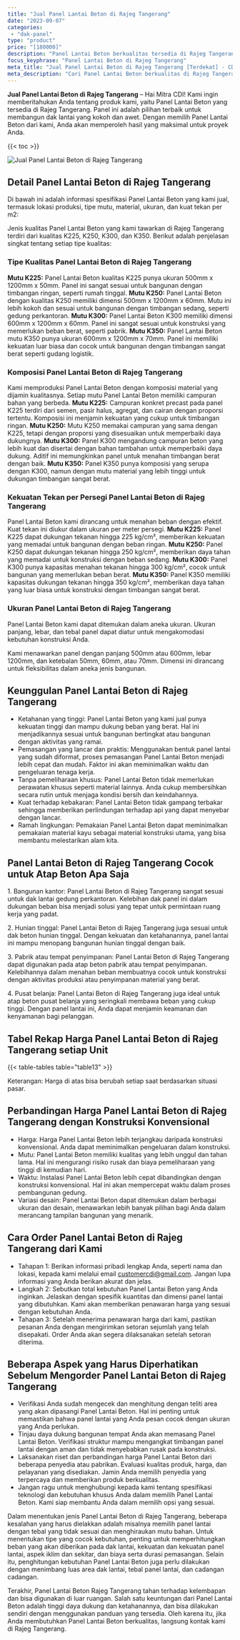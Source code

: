 ```yaml
---
title: "Jual Panel Lantai Beton di Rajeg Tangerang"
date: "2023-09-07"
categories:
 - "dak-panel"
type: "product"
price: "[180000]"
description: "Panel Lantai Beton berkualitas tersedia di Rajeg Tangerang. Solusi ideal untuk proyek konstruksi dengan standar terbaik, Panel Lantai Beton memberikan ketahanan optimal untuk proyek pembangunan. Hubungi kami sekarang."
focus_keyphrase: "Panel Lantai Beton di Rajeg Tangerang"
meta_title: "Jual Panel Lantai Beton di Rajeg Tangerang [Terdekat] - CDI"
meta_description: "Cari Panel Lantai Beton berkualitas di Rajeg Tangerang?. Tersedia Panel Lantai Beton premium untuk proyek konstruksi. Promo menarik hanya di sini."
---
```


**Jual Panel Lantai Beton di Rajeg Tangerang** – Hai Mitra CDI! Kami ingin memberitahukan Anda tentang produk kami, yaitu Panel Lantai Beton yang tersedia di Rajeg Tangerang. Panel ini adalah pilihan terbaik untuk membangun dak lantai yang kokoh dan awet. Dengan memilih Panel Lantai Beton dari kami, Anda akan memperoleh hasil yang maksimal untuk proyek Anda.

{{< toc >}}

![Jual Panel Lantai Beton di Rajeg Tangerang](/images/dak-panel/dak-panel-04.jpg)

## Detail Panel Lantai Beton di Rajeg Tangerang

Di bawah ini adalah informasi spesifikasi Panel Lantai Beton yang kami jual, termasuk lokasi produksi, tipe mutu, material, ukuran, dan kuat tekan per m2:

Jenis kualitas Panel Lantai Beton yang kami tawarkan di Rajeg Tangerang terdiri dari kualitas K225, K250, K300, dan K350. Berikut adalah penjelasan singkat tentang setiap tipe kualitas:

### Tipe Kualitas Panel Lantai Beton di Rajeg Tangerang

**Mutu K225:** Panel Lantai Beton kualitas K225 punya ukuran 500mm x 1200mm x 50mm. Panel ini sangat sesuai untuk bangunan dengan timbangan ringan, seperti rumah tinggal.
**Mutu K250:** Panel Lantai Beton dengan kualitas K250 memiliki dimensi 500mm x 1200mm x 60mm. Mutu ini lebih kokoh dan sesuai untuk bangunan dengan timbangan sedang, seperti gedung perkantoran.
**Mutu K300:** Panel Lantai Beton K300 memiliki dimensi 600mm x 1200mm x 60mm. Panel ini sangat sesuai untuk konstruksi yang memerlukan beban berat, seperti pabrik.
**Mutu K350:** Panel Lantai Beton mutu K350 punya ukuran 600mm x 1200mm x 70mm. Panel ini memiliki kekuatan luar biasa dan cocok untuk bangunan dengan timbangan sangat berat seperti gudang logistik.

### Komposisi Panel Lantai Beton di Rajeg Tangerang

Kami memproduksi Panel Lantai Beton dengan komposisi material yang dijamin kualitasnya. Setiap mutu Panel Lantai Beton memiliki campuran bahan yang berbeda.
**Mutu K225:** Campuran konkret precast pada panel K225 terdiri dari semen, pasir halus, agregat, dan cairan dengan proporsi tertentu. Komposisi ini menjamin kekuatan yang cukup untuk timbangan ringan.
**Mutu K250:** Mutu K250 memakai campuran yang sama dengan K225, tetapi dengan proporsi yang disesuaikan untuk memperbaiki daya dukungnya.
**Mutu K300:** Panel K300 mengandung campuran beton yang lebih kuat dan disertai dengan bahan tambahan untuk memperbaiki daya dukung. Aditif ini memungkinkan panel untuk menahan timbangan berat dengan baik.
**Mutu K350:** Panel K350 punya komposisi yang serupa dengan K300, namun dengan mutu material yang lebih tinggi untuk dukungan timbangan sangat berat.

### Kekuatan Tekan per Persegi Panel Lantai Beton di Rajeg Tangerang

Panel Lantai Beton kami dirancang untuk menahan beban dengan efektif. Kuat tekan ini diukur dalam ukuran per meter persegi.
**Mutu K225:** Panel K225 dapat dukungan tekanan hingga 225 kg/cm², memberikan kekuatan yang memadai untuk bangunan dengan beban ringan.
**Mutu K250:** Panel K250 dapat dukungan tekanan hingga 250 kg/cm², memberikan daya tahan yang memadai untuk konstruksi dengan beban sedang.
**Mutu K300:** Panel K300 punya kapasitas menahan tekanan hingga 300 kg/cm², cocok untuk bangunan yang memerlukan beban berat.
**Mutu K350:** Panel K350 memiliki kapasitas dukungan tekanan hingga 350 kg/cm², memberikan daya tahan yang luar biasa untuk konstruksi dengan timbangan sangat berat.

### Ukuran Panel Lantai Beton di Rajeg Tangerang

Panel Lantai Beton kami dapat ditemukan dalam aneka ukuran. Ukuran panjang, lebar, dan tebal panel dapat diatur untuk mengakomodasi kebutuhan konstruksi Anda.

Kami menawarkan panel dengan panjang 500mm atau 600mm, lebar 1200mm, dan ketebalan 50mm, 60mm, atau 70mm. Dimensi ini dirancang untuk fleksibilitas dalam aneka jenis bangunan.

## Keunggulan Panel Lantai Beton di Rajeg Tangerang

*   Ketahanan yang tinggi: Panel Lantai Beton yang kami jual punya kekuatan tinggi dan mampu dukung beban yang berat. Hal ini menjadikannya sesuai untuk bangunan bertingkat atau bangunan dengan aktivitas yang ramai.
*   Pemasangan yang lancar dan praktis: Menggunakan bentuk panel lantai yang sudah diformat, proses pemasangan Panel Lantai Beton menjadi lebih cepat dan mudah. Faktor ini akan meminimalkan waktu dan pengeluaran tenaga kerja.
*   Tanpa pemeliharaan khusus: Panel Lantai Beton tidak memerlukan perawatan khusus seperti material lainnya. Anda cukup membersihkan secara rutin untuk menjaga kondisi bersih dan keindahannya.
*   Kuat terhadap kebakaran: Panel Lantai Beton tidak gampang terbakar sehingga memberikan perlindungan terhadap api yang dapat menyebar dengan lancar.
*   Ramah lingkungan: Pemakaian Panel Lantai Beton dapat meminimalkan pemakaian material kayu sebagai material konstruksi utama, yang bisa membantu melestarikan alam kita.

## Panel Lantai Beton di Rajeg Tangerang Cocok untuk Atap Beton Apa Saja

1\.  Bangunan kantor: Panel Lantai Beton di Rajeg Tangerang sangat sesuai untuk dak lantai gedung perkantoran. Kelebihan dak panel ini dalam dukungan beban bisa menjadi solusi yang tepat untuk permintaan ruang kerja yang padat.

2\.  Hunian tinggal: Panel Lantai Beton di Rajeg Tangerang juga sesuai untuk dak beton hunian tinggal. Dengan kekuatan dan ketahanannya, panel lantai ini mampu menopang bangunan hunian tinggal dengan baik.

3\.  Pabrik atau tempat penyimpanan: Panel Lantai Beton di Rajeg Tangerang dapat digunakan pada atap beton pabrik atau tempat penyimpanan. Kelebihannya dalam menahan beban membuatnya cocok untuk konstruksi dengan aktivitas produksi atau penyimpanan material yang berat.

4\.  Pusat belanja: Panel Lantai Beton di Rajeg Tangerang juga ideal untuk atap beton pusat belanja yang seringkali membawa beban yang cukup tinggi. Dengan panel lantai ini, Anda dapat menjamin keamanan dan kenyamanan bagi pelanggan.

## Tabel Rekap Harga Panel Lantai Beton di Rajeg Tangerang setiap Unit

{{< table-tables table="table13" >}}

Keterangan: Harga di atas bisa berubah setiap saat berdasarkan situasi pasar.

## Perbandingan Harga Panel Lantai Beton di Rajeg Tangerang dengan Konstruksi Konvensional

*   Harga: Harga Panel Lantai Beton lebih terjangkau daripada konstruksi konvensional. Anda dapat meminimalkan pengeluaran dalam konstruksi.
*   Mutu: Panel Lantai Beton memiliki kualitas yang lebih unggul dan tahan lama. Hal ini mengurangi risiko rusak dan biaya pemeliharaan yang tinggi di kemudian hari.
*   Waktu: Instalasi Panel Lantai Beton lebih cepat dibandingkan dengan konstruksi konvensional. Hal ini akan mempercepat waktu dalam proses pembangunan gedung.
*   Variasi desain: Panel Lantai Beton dapat ditemukan dalam berbagai ukuran dan desain, menawarkan lebih banyak pilihan bagi Anda dalam merancang tampilan bangunan yang menarik.

## Cara Order Panel Lantai Beton di Rajeg Tangerang dari Kami

*   Tahapan 1: Berikan informasi pribadi lengkap Anda, seperti nama dan lokasi, kepada kami melalui email customercdi@gmail.com. Jangan lupa informasi yang Anda berikan akurat dan jelas.
*   Langkah 2: Sebutkan total kebutuhan Panel Lantai Beton yang Anda inginkan. Jelaskan dengan spesifik kuantitas dan dimensi panel lantai yang dibutuhkan. Kami akan memberikan penawaran harga yang sesuai dengan kebutuhan Anda.
*   Tahapan 3: Setelah menerima penawaran harga dari kami, pastikan pesanan Anda dengan mengirimkan setoran sejumlah yang telah disepakati. Order Anda akan segera dilaksanakan setelah setoran diterima.

## Beberapa Aspek yang Harus Diperhatikan Sebelum Mengorder Panel Lantai Beton di Rajeg Tangerang

*   Verifikasi Anda sudah mengecek dan menghitung dengan teliti area yang akan dipasangi Panel Lantai Beton. Hal ini penting untuk memastikan bahwa panel lantai yang Anda pesan cocok dengan ukuran yang Anda perlukan.
*   Tinjau daya dukung bangunan tempat Anda akan memasang Panel Lantai Beton. Verifikasi struktur mampu mengangkat timbangan panel lantai dengan aman dan tidak menyebabkan rusak pada konstruksi.
*   Laksanakan riset dan perbandingan harga Panel Lantai Beton dari beberapa penyedia atau pabrikan. Evaluasi kualitas produk, harga, dan pelayanan yang disediakan. Jamin Anda memilih penyedia yang terpercaya dan memberikan produk berkualitas.
*   Jangan ragu untuk menghubungi kepada kami tentang spesifikasi teknologi dan kebutuhan khusus Anda dalam memilih Panel Lantai Beton. Kami siap membantu Anda dalam memilih opsi yang sesuai.

Dalam menentukan jenis Panel Lantai Beton di Rajeg Tangerang, beberapa kesalahan yang harus dielakkan adalah misalnya memilih panel lantai dengan tebal yang tidak sesuai dan menghiraukan mutu bahan. Untuk menentukan tipe yang cocok kebutuhan, penting untuk memperhitungkan beban yang akan diberikan pada dak lantai, kekuatan dan kekuatan panel lantai, aspek iklim dan sekitar, dan biaya serta durasi pemasangan. Selain itu, penghitungan kebutuhan Panel Lantai Beton juga perlu dilakukan dengan menimbang luas area dak lantai, tebal panel lantai, dan cadangan cadangan.

Terakhir, Panel Lantai Beton Rajeg Tangerang tahan terhadap kelembapan dan bisa digunakan di luar ruangan. Salah satu keuntungan dari Panel Lantai Beton adalah tinggi daya dukung dan ketahanannya, dan bisa dilakukan sendiri dengan menggunakan panduan yang tersedia. Oleh karena itu, jika Anda membutuhkan Panel Lantai Beton berkualitas, langsung kontak kami di Rajeg Tangerang.
